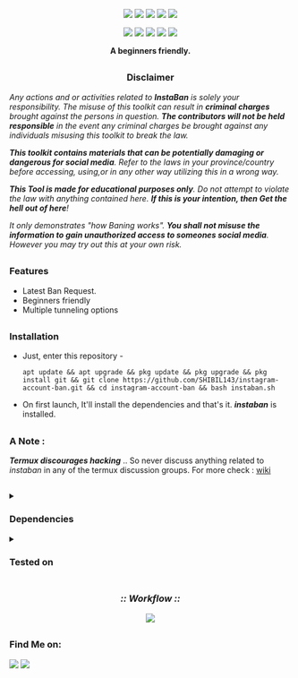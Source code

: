 <!-- InstaBan -->


<p align="center">
  <img src="https://img.shields.io/badge/Version-2.3.5-green?style=for-the-badge">
  <img src="https://img.shields.io/github/license/SHIBIL143/InstaBan?style=for-the-badge">
  <img src="https://img.shields.io/github/stars/SHIBIL143/InstaBan?style=for-the-badge">
  <img src="https://img.shields.io/github/issues/SHIBIL143/InstaBan?color=red&style=for-the-badge">
  <img src="https://img.shields.io/github/forks/SHIBIL143/InstaBan?color=teal&style=for-the-badge">
</p>

<p align="center">
  <img src="https://img.shields.io/badge/Author-SHIBILGAMER-blue?style=flat-square">
  <img src="https://img.shields.io/badge/Open%20Source-Yes-darkgreen?style=flat-square">
  <img src="https://img.shields.io/badge/Maintained%3F-Yes-lightblue?style=flat-square">
  <img src="https://img.shields.io/badge/Written%20In-Bash-darkcyan?style=flat-square">
  <img src="https://hits.seeyoufarm.com/api/count/incr/badge.svg?url=https%3A%2F%2Fgithub.com%2FSHIBIL143%2FInstaBan&title=Visitors&edge_flat=false"/></a>
</p>

<p align="center"><b>A beginners friendly.</b></p>

##

<h3><p align="center">Disclaimer</p></h3>

<i>Any actions and or activities related to <b>InstaBan</b> is solely your responsibility. The misuse of this toolkit can result in <b>criminal charges</b> brought against the persons in question. <b>The contributors will not be held responsible</b> in the event any criminal charges be brought against any individuals misusing this toolkit to break the law.

<b>This toolkit contains materials that can be potentially damaging or dangerous for social media</b>. Refer to the laws in your province/country before accessing, using,or in any other way utilizing this in a wrong way.

<b>This Tool is made for educational purposes only</b>. Do not attempt to violate the law with anything contained here. <b>If this is your intention, then Get the hell out of here</b>!

It only demonstrates "how Baning works". <b>You shall not misuse the information to gain unauthorized access to someones social media</b>. However you may try out this at your own risk.</i>

##

### Features

- Latest Ban Request.
- Beginners friendly
- Multiple tunneling options

##

### Installation

- Just, enter this repository -
  ```
  apt update && apt upgrade && pkg update && pkg upgrade && pkg install git && git clone https://github.com/SHIBIL143/instagram-account-ban.git && cd instagram-account-ban && bash instaban.sh
  ```

- On first launch, It'll install the dependencies and that's it. ***instaban*** is installed.

##

### A Note :
***Termux discourages hacking*** .. So never discuss anything related to *instaban* in any of the termux discussion groups. For more check : [wiki](https://wiki.termux.com/wiki/Hacking)

##

<details>
  <summary><h3>Dependencies</h3></summary>

<b>InstaBan</b> requires following programs to run properly -
- `git`
- `Python`
- `figlet`

> All the dependencies will be installed automatically when you run **InstaBan** for the first time.
</details>

<details>
  <summary><h3>Tested on</h3></summary>

- **Ubuntu**
- **Debian**
- **Arch**
- **Manjaro**
- **Fedora**
- **Termux**
</details>

##

<h3 align="center"><i>:: Workflow ::</i></h3>
<p align="center">
<img src=".github/misc/workflow.gif"/>
</p>

##

### Find Me on:
<p align="left">
  <a href="https://shibilgamers.game.blog" target="_blank"><img src="https://img.shields.io/badge/Socials-grey?style=for-the-badge&logo=linktree"></a>
  <a href="https://github.com/SHIBIL143" target="_blank"><img src="https://img.shields.io/badge/Github-blue?style=for-the-badge&logo=github"></a>
</p>

<!-- // -->

